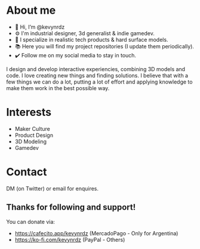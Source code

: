 # About me
- 👋 Hi, I’m @kevynrdz
- ⚙️ I'm industrial designer, 3d generalist & indie gamedev.
- 🚀 I specialize in realistic tech products & hard surface models.
- 📚 Here you will find my project repositories (I update them periodically).
- ✔️ Follow me on my social media to stay in touch.

I design and develop interactive experiencies, combining 3D models and code. I love creating new things and finding solutions. I believe that with a few things we can do a lot, putting a lot of effort and applying knowledge to make them work in the best possible way.

# Interests
- Maker Culture
- Product Design
- 3D Modeling
- Gamedev

# Contact
DM (on Twitter) or email for enquires.

## Thanks for following and support!
You can donate via: 
- https://cafecito.app/kevynrdz (MercadoPago - Only for Argentina)
- https://ko-fi.com/kevynrdz (PayPal - Others)
